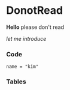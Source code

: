 # DonotRead
**Hello**
please don't read

*let me introduce*

### Code

```
name = "kim"
```

### Tables
